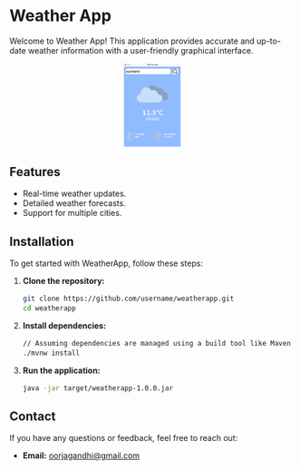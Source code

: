 # Weather App
Welcome to Weather App! This application provides accurate and up-to-date weather information with a user-friendly graphical interface.

<div align="center"> 
	<img src="images/weatherapp_screenshot.png" alt="WeatherApp Screenshot" width="20%"> </div>

## Features

- Real-time weather updates.
- Detailed weather forecasts.
- Support for multiple cities.

## Installation

To get started with WeatherApp, follow these steps:

1. **Clone the repository:**

    ```bash
    git clone https://github.com/username/weatherapp.git
    cd weatherapp
    ```

2. **Install dependencies:**

    ```bash
    // Assuming dependencies are managed using a build tool like Maven or Gradle
    ./mvnw install
    ```

3. **Run the application:**

    ```bash
    java -jar target/weatherapp-1.0.0.jar
    ```


## Contact

If you have any questions or feedback, feel free to reach out:

- **Email:** [oorjagandhi@gmail.com](mailto:oorjagandhi@gmail.com)
